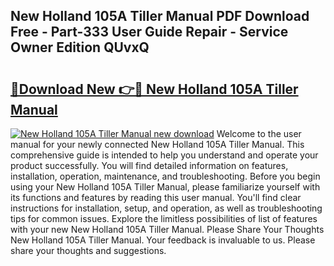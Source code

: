 ## New Holland 105A Tiller Manual PDF Download Free - Part-333 User Guide Repair - Service Owner Edition QUvxQ

# <h2><a href="http://bc93143.oget.top/?id=New+Holland+105A+Tiller+Manual">🔗Download New 👉🔴 New Holland 105A Tiller Manual</a></h2>

[![New Holland 105A Tiller Manual new download](https://i.imgur.com/5g1atiW.png)](http://bc93143.oget.top/?id=New+Holland+105A+Tiller+Manual)
Welcome to the user manual for your newly connected New Holland 105A Tiller Manual. This comprehensive guide is intended to help you understand and operate your product successfully. You will find detailed information on features, installation, operation, maintenance, and troubleshooting. Before you begin using your New Holland 105A Tiller Manual, please familiarize yourself with its functions and features by reading this user manual. You'll find clear instructions for installation, setup, and operation, as well as troubleshooting tips for common issues. Explore the limitless possibilities of list of features with your new New Holland 105A Tiller Manual. Please Share Your Thoughts New Holland 105A Tiller Manual. Your feedback is invaluable to us. Please share your thoughts and suggestions.
